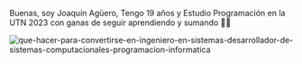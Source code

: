 Buenas, soy Joaquín Agüero, Tengo 19 años y Estudio Programación en la UTN 2023 con ganas de seguir aprendiendo y sumando 👋🧉

![que-hacer-para-convertirse-en-ingeniero-en-sistemas-desarrollador-de-sistemas-computacionales-programacion-informatica](https://github.com/aguero101/aguero101/assets/142456010/b1855948-570b-42c6-bbb6-e141fd5ea4f3)




<!--
**aguero101/aguero101** is a ✨ _special_ ✨ repository because its `README.md` (this file) appears on your GitHub profile.

Here are some ideas to get you started:

- 🔭 I’m currently working on ...
- 🌱 I’m currently learning ...
- 👯 I’m looking to collaborate on ...
- 🤔 I’m looking for help with ...
- 💬 Ask me about ...
- 📫 How to reach me: ...
- 😄 Pronouns: ...
- ⚡ Fun fact: ...
-->
